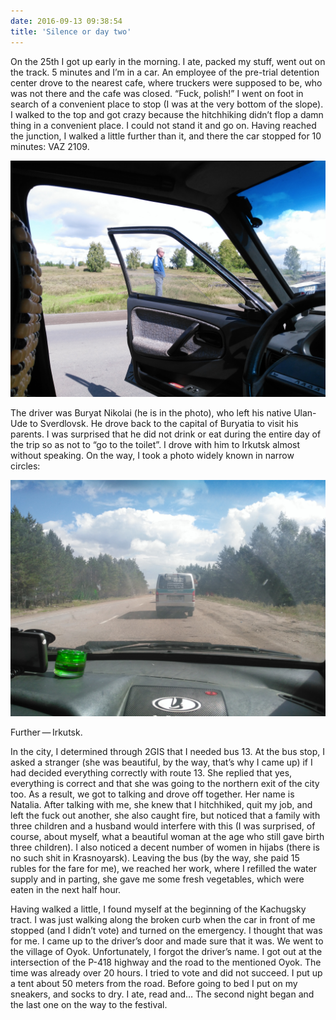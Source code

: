 ```yaml
---
date: 2016-09-13 09:38:54
title: 'Silence or day two'
---
```


On the 25th I got up early in the morning. I ate, packed my stuff, went out on the track. 5 minutes
and I’m in a car. An employee of the pre-trial detention center drove to the nearest cafe, where
truckers were supposed to be, who was not there and the cafe was closed. “Fuck, polish!” I went on
foot in search of a convenient place to stop (I was at the very bottom of the slope). I walked to
the top and got crazy because the hitchhiking didn’t flop a damn thing in a convenient place. I
could not stand it and go on. Having reached the junction, I walked a little further than it, and
there the car stopped for 10 minutes: VAZ 2109.

![](IMG_20160825_121224.jpg)

The driver was Buryat Nikolai (he is in the photo), who left his native Ulan-Ude to Sverdlovsk. He
drove back to the capital of Buryatia to visit his parents. I was surprised that he did not drink or
eat during the entire day of the trip so as not to “go to the toilet”. I drove with him to Irkutsk
almost without speaking. On the way, I took a photo widely known in narrow circles:

![](IMG_20160825_130822.jpg)

Further — Irkutsk.

In the city, I determined through 2GIS that I needed bus 13. At the bus stop, I asked a stranger
(she was beautiful, by the way, that’s why I came up) if I had decided everything correctly with
route 13. She replied that yes, everything is correct and that she was going to the northern exit of
the city too. As a result, we got to talking and drove off together. Her name is Natalia. After
talking with me, she knew that I hitchhiked, quit my job, and left the fuck out another, she also
caught fire, but noticed that a family with three children and a husband would interfere with this
(I was surprised, of course, about myself, what a beautiful woman at the age who still gave birth
three children). I also noticed a decent number of women in hijabs (there is no such shit in
Krasnoyarsk). Leaving the bus (by the way, she paid 15 rubles for the fare for me), we reached her
work, where I refilled the water supply and in parting, she gave me some fresh vegetables, which
were eaten in the next half hour.

Having walked a little, I found myself at the beginning of the Kachugsky tract. I was just walking
along the broken curb when the car in front of me stopped (and I didn’t vote) and turned on the
emergency. I thought that was for me. I came up to the driver’s door and made sure that it was. We
went to the village of Oyok. Unfortunately, I forgot the driver’s name. I got out at the
intersection of the P-418 highway and the road to the mentioned Oyok. The time was already over 20
hours. I tried to vote and did not succeed. I put up a tent about 50 meters from the road. Before
going to bed I put on my sneakers, and socks to dry. I ate, read and… The second night began and the
last one on the way to the festival.
